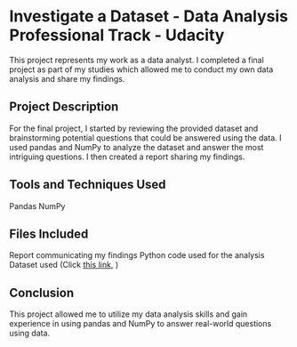 
# Investigate a Dataset - Data Analysis Professional Track - Udacity
This project represents my work as a data analyst. I completed a final project as part of my studies which allowed me to conduct my own data analysis and share my findings.

## Project Description
For the final project, I started by reviewing the provided dataset and brainstorming potential questions that could be answered using the data. I used pandas and NumPy to analyze the dataset and answer the most intriguing questions. I then created a report sharing my findings.

## Tools and Techniques Used
Pandas
NumPy

## Files Included
Report communicating my findings
Python code used for the analysis
Dataset used (Click [this link](https://s3.amazonaws.com/video.udacity-data.com/topher/2018/July/5b57919a_data-set-options/data-set-options.pdf), 
)
## Conclusion
This project allowed me to utilize my data analysis skills and gain experience in using pandas and NumPy to answer real-world questions using data.



